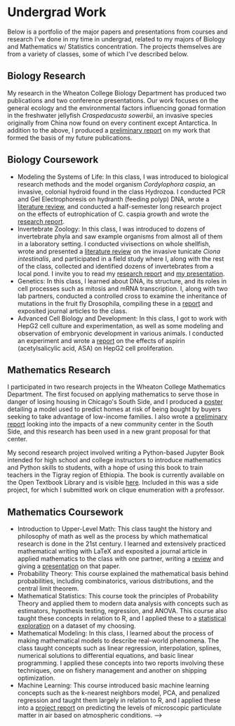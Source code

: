 # Undergrad Work
Below is a portfolio of the major papers and presentations from courses and research I've done in my time in undergrad, related to my majors of Biology and Mathematics w/ Statistics concentration. The projects themselves are from a variety of classes, some of which I've described below.

## Biology Research
My research in the Wheaton College Biology Department has produced two publications and two conference presentations. Our work focuses on the general ecology and the environmental factors influencing gonad formation in the freshwater jellyfish *Craspedacusta sowerbii*, an invasive species originally from China now found on every continent except Antarctica. In addition to the above, I produced a [preliminary report](biology_research/BIOL_ResearchReport_Spring23.pdf) on my work that formed the basis of my future publications.

## Biology Coursework
* Modeling the Systems of Life: In this class, I was introduced to biological research methods and the model organism *Cordylophora caspia*, an invasive, colonial hydroid found in the class Hydrozoa. I conducted PCR and Gel Electrophoresis on hydranth (feeding polyp) DNA, wrote a [literature review](biol252_literature_review.pdf), and conducted a half-semester long research project on the effects of eutrophication of C. caspia growth and wrote the [research report](biol252_research_paper.pdf).
* Invertebrate Zoology: In this class, I was introduced to dozens of invertebrate phyla and saw example organisms from almost all of them in a laboratory setting. I conducted vivisections on whole shellfish, wrote and presented a [literature review](biol335_review_paper.docx) on the invasive tunicate *Ciona intestinalis*, and participated in a field study where I, along with the rest of the class, collected and identified dozens of invertebrates from a local pond. I invite you to read my [research report](biol335_review_paper.pdf) and [my presentation](biol_335_topic_presentation.pdf).
* Genetics: In this class, I learned about DNA, its structure, and its roles in cell processes such as mitosis and mRNA transcription. I, along with two lab partners, conducted a controlled cross to examine the inheritance of mutations in the fruit fly Drosophila, compiling these in a [report](biol356_report.pdf) and exposited journal articles to the class.
* Advanced Cell Biology and Development: In this class, I got to work with HepG2 cell culture and experimentation, as well as some modeling and observation of embryonic development in various animals. I conducted an experiment and wrote a [report](biol335_cellreport.pdf) on the effects of aspirin (acetylsalicylic acid, ASA) on HepG2 cell proliferation.

## Mathematics Research
I participated in two research projects in the Wheaton College Mathematics Department. The first focused on applying mathematics to serve those in danger of losing housing in Chicago's South Side, and I produced a [poster](research_poster.pdf) detailing a model used to predict homes at risk of being bought by buyers seeking to take advantage of low-income families. I also wrote a [preliminary report](research_commcenter_impacts.html) looking into the impacts of a new community center in the South Side, and this research has been used in a new grant proposal for that center. 

My second research project involved writing a Python-based Jupyter Book intended for high school and college instructors to introduce mathematics and Python skills to students, with a hope of using this book to train teachers in the Tigray region of Ethiopia. The book is currently available on the Open Textbook Library and is visible [here](https://open.umn.edu/opentextbooks/textbooks/1697). Included in this was a side project, for which I submitted work on clique enumeration with a professor.

## Mathematics Coursework
* Introduction to Upper-Level Math: This class taught the history and philosophy of math as well as the process by which mathematical research is done in the 21st century. I learned and extensively practiced mathematical writing with LaTeX and exposited a journal article in applied mathematics to the class with one partner, writing a [review](math301_expository_review.pdf) and giving a [presentation](math301_expository_presentation.pdf) on that paper.
* Probability Theory: This course explained the mathematical basis behind probabilities, including combinatorics, various distributions, and the central limit theorem. 
* Mathematical Statistics: This course took the principles of Probability Theory and applied them to modern data analysis with concepts such as estimators, hypothesis testing, regression, and ANOVA. This course also taught these concepts in relation to R, and I applied these to a [statistical exploration](math463_statistical_analysis_project.html) on a dataset of my choosing. 
* Mathematical Modeling: In this class, I learned about the process of making mathematical models to describe real-world phenomena. The class taught concepts such as linear regression, interpolation, splines, numerical solutions to differential equations, and basic linear programming. I applied these concepts into two reports involving these techniques, one on fishery management and another on shipping optimization. 
* Machine Learning: This course introduced basic machine learning concepts such as the k-nearest neighbors model, PCA, and penalized regression and taught them largely in relation to R, and I applied these into a [project report](math386_machinelearning_model.html) on predicting the levels of microscopic particulate matter in air based on atmospheric conditions. 
-->
